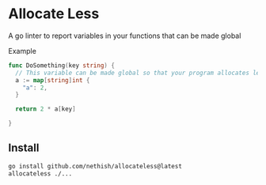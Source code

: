 # Allocate Less
A go linter to report variables in your functions that can be made global

Example
```go
func DoSomething(key string) {
  // This variable can be made global so that your program allocates less variables
  a := map[string]int {
    "a": 2,
  }

  return 2 * a[key]

}
```


## Install

```bash
go install github.com/nethish/allocateless@latest
allocateless ./...
```
```
```
